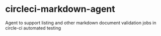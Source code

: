 # circleci-markdown-agent
Agent to support listing and other markdown document validation jobs in circle-ci automated testing
